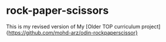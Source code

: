 # rock-paper-scissors

This is my revised version of My [Older TOP curriculum project]{https://github.com/mohd-arz/odin-rockpaperscissor}
